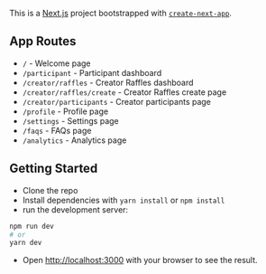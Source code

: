 This is a [Next.js](https://nextjs.org/) project bootstrapped with [`create-next-app`](https://github.com/vercel/next.js/tree/canary/packages/create-next-app).

## App Routes

- `/` - Welcome page
- `/participant` - Participant dashboard
- `/creator/raffles` - Creator Raffles dashboard
- `/creator/raffles/create` - Creator Raffles create page
- `/creator/participants` - Creator participants page
- `/profile` - Profile page
- `/settings` - Settings page
- `/faqs` - FAQs page
- `/analytics` - Analytics page

## Getting Started

- Clone the repo
- Install dependencies with `yarn install` or `npm install`
- run the development server:

```bash
npm run dev
# or
yarn dev
```

- Open [http://localhost:3000](http://localhost:3000) with your browser to see the result.
